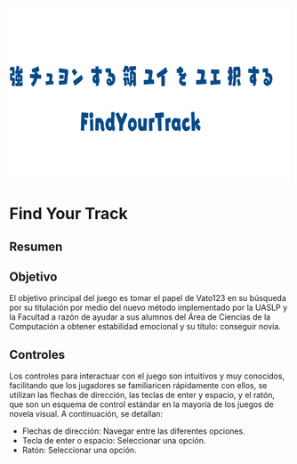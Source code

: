 <p align="center">
  <img width="800" height="312" src="https://raw.githubusercontent.com/alejandro071702/GameJam2024/refs/heads/main/FindYourTrack/game/images/Title%20Card.png">
</p>

# Find Your Track

## Resumen

## Objetivo

El objetivo principal del juego es tomar el papel de Vato123 en su búsqueda por su titulación por medio del nuevo método implementado por la UASLP y la Facultad a razón de ayudar a sus alumnos del Área de Ciencias de la Computación a obtener estabilidad emocional y su título: conseguir novia. 	

## Controles

Los controles para interactuar con el juego son intuitivos y muy conocidos, facilitando que los jugadores se familiaricen rápidamente con ellos, se utilizan las flechas de dirección, las teclas de enter y espacio, y el ratón, que son un esquema de control estándar en la mayoría de los juegos de novela visual. A continuación, se detallan:
- Flechas de dirección: Navegar entre las diferentes opciones.
- Tecla de enter o espacio: Seleccionar una opción.
- Ratón: Seleccionar una opción.

